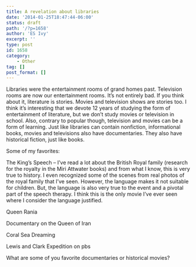 ```yaml
---
title: A revelation about libraries
date: '2014-01-25T18:47:44-06:00'
status: draft
path: '/?p=1658'
author: 'ES Ivy'
excerpt: ''
type: post
id: 1658
category:
    - Other
tag: []
post_format: []
---
```

Libraries were the entertainment rooms of grand homes past. Television rooms are now our entertainment rooms. It’s not entirely bad. If you think about it, literature is stories. Movies and television shows are stories too. I think it’s interesting that we devote 12 years of studying the form of entertainment of literature, but we don’t study movies or television in school. Also, contrary to popular though, television and movies can be a form of learning. Just like libraries can contain nonfiction, informational books, movies and televisions also have documentaries. They also have historical fiction, just like books.

Some of my favorites:

The King’s Speech – I’ve read a lot about the British Royal family (research for the royalty in the Miri Attwater books) and from what I know, this is very true to history. I even recognized some of the scenes from real photos of the royal family that I’ve seen. However, the language makes it not suitable for children. But, the language is also very true to the event and a pivotal part of the speech therapy. I think this is the only movie I’ve ever seen where I consider the language justified.

Queen Rania

Documentary on the Queen of Iran

Coral Sea Dreaming

Lewis and Clark Expedition on pbs

What are some of you favorite documentaries or historical movies?